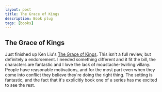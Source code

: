 ```yaml
---
layout: post
title: The Grace of Kings
description: Book plug
tags: [books]
---
```

## The Grace of Kings

Just finished up Ken Liu's [The Grace of Kings](http://www.goodreads.com/book/show/18952341-the-grace-of-kings). This isn't a full review, but definitely a endorsement. I needed something different and it fit the bill, the characters are fantastic and I love the lack of moustache-twirling villany. People have reasonable motivations, and for the most part even when they come into conflict they believe they're doing the right thing. The setting is fantastic, and the fact that it's explicitly book one of a series has me excited to see the rest.
